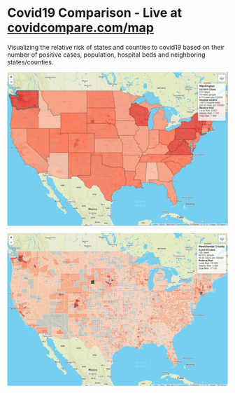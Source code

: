 # Covid19 Comparison - Live at <a href="covidcompare.com/map">covidcompare.com/map</a>

Visualizing the relative risk of states and counties to covid19 based on their number of positive cases, population, hospital beds and neighboring states/counties.

![Comparison of US States](images/states.jpg)

![Comparison of US Counties](images/counties.jpg)


